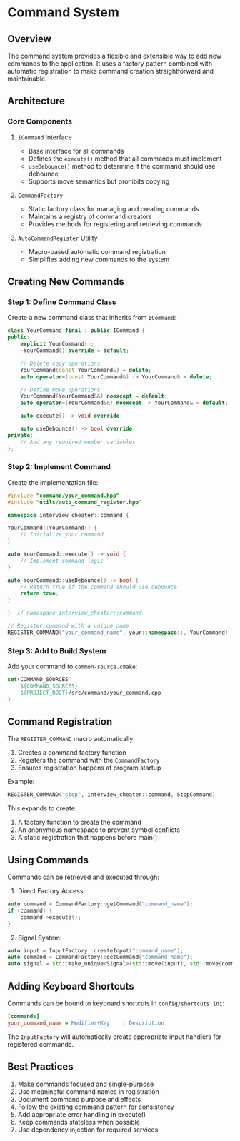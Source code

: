 # Command System

## Overview

The command system provides a flexible and extensible way to add new commands to the application. It uses a factory pattern combined with automatic registration to make command creation straightforward and maintainable.

## Architecture

### Core Components

1. `ICommand` Interface
   - Base interface for all commands
   - Defines the `execute()` method that all commands must implement
   - `useDebounce()` method to determine if the command should use debounce
   - Supports move semantics but prohibits copying
2. `CommandFactory`
   - Static factory class for managing and creating commands
   - Maintains a registry of command creators
   - Provides methods for registering and retrieving commands

3. `AutoCommandRegister` Utility
   - Macro-based automatic command registration
   - Simplifies adding new commands to the system

## Creating New Commands

### Step 1: Define Command Class

Create a new command class that inherits from `ICommand`:

```cpp
class YourCommand final : public ICommand {
public:
    explicit YourCommand();
    ~YourCommand() override = default;

    // Delete copy operations
    YourCommand(const YourCommand&) = delete;
    auto operator=(const YourCommand&) -> YourCommand& = delete;

    // Define move operations
    YourCommand(YourCommand&&) noexcept = default;
    auto operator=(YourCommand&&) noexcept -> YourCommand& = default;

    auto execute() -> void override;

    auto useDebounce() -> bool override;
private:
    // Add any required member variables
};
```

### Step 2: Implement Command

Create the implementation file:

```cpp
#include "command/your_command.hpp"
#include "utils/auto_command_register.hpp"

namespace interview_cheater::command {

YourCommand::YourCommand() {
    // Initialize your command
}

auto YourCommand::execute() -> void {
    // Implement command logic
}

auto YourCommand::useDebounce() -> bool {
    // Return true if the command should use debounce
    return true;
}

}  // namespace interview_cheater::command

// Register command with a unique name
REGISTER_COMMAND("your_command_name", your::namespace::, YourCommand)
```

### Step 3: Add to Build System

Add your command to `common-source.cmake`:

```cmake
set(COMMAND_SOURCES
    ${COMMAND_SOURCES}
    ${PROJECT_ROOT}/src/command/your_command.cpp
)
```

## Command Registration

The `REGISTER_COMMAND` macro automatically:
1. Creates a command factory function
2. Registers the command with the `CommandFactory`
3. Ensures registration happens at program startup

Example:
```cpp
REGISTER_COMMAND("stop", interview_cheater::command, StopCommand)
```

This expands to create:
1. A factory function to create the command
2. An anonymous namespace to prevent symbol conflicts
3. A static registration that happens before main()

## Using Commands

Commands can be retrieved and executed through:

1. Direct Factory Access:
```cpp
auto command = CommandFactory::getCommand("command_name");
if (command) {
    command->execute();
}
```

2. Signal System:
```cpp
auto input = InputFactory::createInput("command_name");
auto command = CommandFactory::getCommand("command_name");
auto signal = std::make_unique<Signal>(std::move(input), std::move(command));
```

## Adding Keyboard Shortcuts

Commands can be bound to keyboard shortcuts in `config/shortcuts.ini`:

```ini
[commands]
your_command_name = Modifier+Key    ; Description
```

The `InputFactory` will automatically create appropriate input handlers for registered commands.

## Best Practices

1. Make commands focused and single-purpose
2. Use meaningful command names in registration
3. Document command purpose and effects
4. Follow the existing command pattern for consistency
5. Add appropriate error handling in execute()
6. Keep commands stateless when possible
7. Use dependency injection for required services 